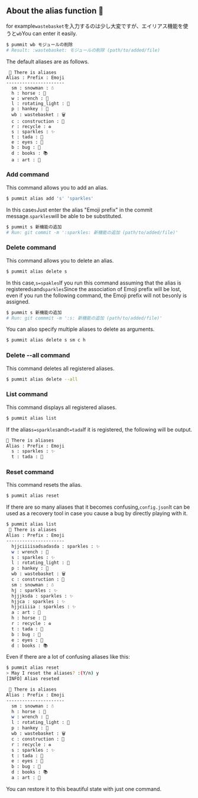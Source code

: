 ## About the alias function 📎

for example`wastebasket`を入力するのは少し大変ですが、エイリアス機能を使うと`wb`You can enter it easily.

```bash
$ pummit wb モジュールの削除
# Result: :wastebasket: モジュールの削除 (path/to/added/file)
```

The default aliases are as follows.

     📎 There is aliases
    Alias : Prefix : Emoji
    ----------------------
      sm : snowman : ☃️
      h : horse : 🐎
      w : wrench : 🔧
      l : rotating_light : 🚨
      p : hankey : 💩
      wb : wastebasket : 🗑️
      c : construction : 🚧
      r : recycle : ♻️
      s : sparkles : ✨
      t : tada : 🎉
      e : eyes : 👀
      b : bug : 🐛
      d : books : 📚
      a : art : 🎨

### Add command

This command allows you to add an alias.

```bash
$ pummit alias add 's' 'sparkles'
```

In this case`s`Just enter the alias "Emoji prefix" in the commit message.`sparkles`will be able to be substituted.

```bash
$ pummit s 新機能の追加
# Run: git commit -m ':sparkles: 新機能の追加 (path/to/added/file)'
```

### Delete command

This command allows you to delete an alias.

```bash
$ pummit alias delete s
```

In this case,`s=spakles`If you run this command assuming that the alias is registered`s`and`sparkles`Since the association of Emoji prefix will be lost, even if you run the following command, the Emoji prefix will not be`s`only is assigned.

```bash
$ pummit s 新機能の追加
# Run: git commmit -m ':s: 新機能の追加 (path/to/added/file)'
```

You can also specify multiple aliases to delete as arguments.

```bash
$ pummit alias delete s sm c h
```

### Delete --all command

This command deletes all registered aliases.

```bash
$ pummit alias delete --all
```

### List command

This command displays all registered aliases.

```bash
$ pummit alias list
```

If the alias`s=sparkles`and`t=tada`If it is registered, the following will be output.

```bash
📎 There is aliases
Alias : Prefix : Emoji
  s : sparkles : ✨
  t : tada : 🎉
```

### Reset command

This command resets the alias.

```bash
$ pummit alias reset
```

If there are so many aliases that it becomes confusing,`config.json`It can be used as a recovery tool in case you cause a bug by directly playing with it.

```bash
$ pummit alias list
 📎 There is aliases
Alias : Prefix : Emoji
----------------------
  hjjciiiisadsadasda : sparkles : ✨
  w : wrench : 🔧
  s : sparkles : ✨
  l : rotating_light : 🚨
  p : hankey : 💩
  wb : wastebasket : 🗑️
  c : construction : 🚧
  sm : snowman : ☃️
  hj : sparkles : ✨
  hjjjksda : sparkles : ✨
  hjjca : sparkles : ✨
  hjjciiiia : sparkles : ✨
  a : art : 🎨
  h : horse : 🐎
  r : recycle : ♻️
  t : tada : 🎉
  b : bug : 🐛
  e : eyes : 👀
  d : books : 📚
```

Even if there are a lot of confusing aliases like this:

```bash
$ pummit alias reset
> May I reset the aliases? :(Y/n) y
[INFO] Alias reseted

 📎 There is aliases
Alias : Prefix : Emoji
----------------------
  sm : snowman : ☃️
  h : horse : 🐎
  w : wrench : 🔧
  l : rotating_light : 🚨
  p : hankey : 💩
  wb : wastebasket : 🗑️
  c : construction : 🚧
  r : recycle : ♻️
  s : sparkles : ✨
  t : tada : 🎉
  e : eyes : 👀
  b : bug : 🐛
  d : books : 📚
  a : art : 🎨
```

You can restore it to this beautiful state with just one command.
